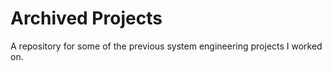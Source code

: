# Archived Projects

A repository for some of the previous system engineering projects I worked on.

